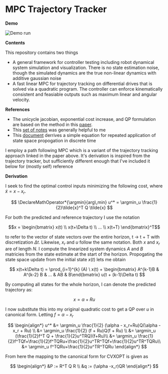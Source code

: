 # MPC Trajectory Tracker
**Demo**

![Demo run](https://github.com/niwhsa9/mpc-trajectory-tracker/blob/master/resources/demo.gif?raw=true)

**Contents** 

This repository contains two things
- A general framework for controller testing including robot dynamical system simulation and visualization. There is no state estimation noise, though the simulated dynamics are the true non-linear dynamics with additive gaussian noise
- A fast linear MPC for trajectory tracking on differential drives that is solved via a quadratic program. The controller can enforce kinematically consistent and feasiable outputs such as maximum linear and angular velocity. 

**References**
- The unicycle jacobian, exponential cost increase, and QP formulation are based on the method in this [paper](http://www.ece.ufrgs.br/~fetter/sbai05_10022.pdf). 
- This [set of notes](http://underactuated.mit.edu/index.html) was generally helpful to me
- This [document](https://github.com/michiganrobotics/rob101/blob/main/Fall%202020/Projects/Project-03/) derrives a simple equation for repeated application of state space propogation in discrete time

I employ a path following MPC which is a variant of the trajectory tracking approach linked in the paper above. It's derivation is inspired from the trajectory tracker, but sufficiently different enough that I've included it below for (mostly self) reference

**Derivation**

I seek to find the optimal control inputs minimizing the following cost, where $\tilde{x} =x-x_{r}$.

$$
\DeclareMathOperator*{\argmin}{arg\,min}
u^* = \argmin_u \frac{1}{2}\tilde{x}^T Q \tilde{x}
$$

For both the predicted and reference trajectory I use the notation

$$x = \begin{bmatrix} x(t) \\ x(t+\Delta t) \\ ... \\ x(t+T) \end{bmatrix}^T$$ 

to refer to the vector of state vectors over the entire horizon, t $\rightarrow$ t + T with discretization $\Delta t$. Likewise, $x_r$ and $u$ follow the same notation. Both $x$ and $x_r$ are of length $N$. I compute the linearized system dynamics $A$ and $B$ matricies from the state estimate at the start of the horizon. Propogating the state space update from the initial state $x(t)$ lets me obtain

$$
x(t+k\Delta t) = \prod_{i=1}^{k} (A) \ x(t) + \begin{bmatrix} A^{k-1}B & A^{k-2} B & ... & AB & B\end{bmatrix} u(t + (k-1)\Delta t)
$$

By computing all states for the whole horizon, I can denote the predicted trajectory as:

$$
x = \alpha + R u
$$

I now substitute this into my original quadratic cost to get a QP over $u$ in canonical form. Letting $f=\alpha - x_r$

$$
\begin{align*}
u^* &= \argmin_u \frac{1}{2} (\alpha - x_r+Ru)Q(\alpha - x_r + Ru) \\
 &= \argmin_u \frac{1}{2} (f + Ru)Q(f + Ru) \\
 &= \argmin_u (\frac{1}{2}f^T Q + \frac{1}{2}u^TRQ)(f+Ru)\\
 &= \argmin_u \frac{1}{2}f^TQf+\frac{1}{2}f^TQRu+\frac{1}{2}u^TR^TQf+\frac{1}{2}u^TR^TQRu\\
 &= \argmin_u f^TQRu+\frac{1}{2}u^TR^TQRu
\end{align*}
$$

From here the mapping to the canonical form for CVXOPT is given as
 
$$
\begin{align*}
&P := R^T Q R \\
&q := (\alpha -x_r)QR
\end{align*}
$$
